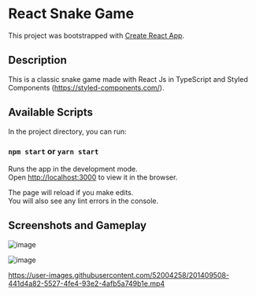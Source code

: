 # React Snake Game

This project was bootstrapped with [Create React App](https://github.com/facebook/create-react-app).

## Description

This is a classic snake game made with React Js in TypeScript and Styled Components (https://styled-components.com/). 

## Available Scripts

In the project directory, you can run:

### `npm start` or `yarn start`

Runs the app in the development mode.\
Open [http://localhost:3000](http://localhost:3000) to view it in the browser.

The page will reload if you make edits.\
You will also see any lint errors in the console.

## Screenshots and Gameplay

![image](https://user-images.githubusercontent.com/52004258/201402816-9d156010-cb92-4d07-96e4-968e76d95a26.png)

![image](https://user-images.githubusercontent.com/52004258/201403048-445bbd4e-180f-451f-b7cf-2cb62b57d2ea.png)

https://user-images.githubusercontent.com/52004258/201409508-441d4a82-5527-4fe4-93e2-4afb5a749b1e.mp4




